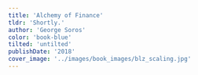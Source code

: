 ```yaml
---
title: 'Alchemy of Finance'
tldr: 'Shortly.'
author: 'George Soros'
color: 'book-blue'
tilted: 'untilted'
publishDate: '2018'
cover_image: '../images/book_images/blz_scaling.jpg'
---
```

